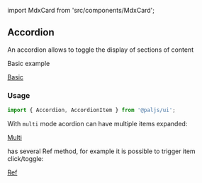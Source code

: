 import MdxCard from 'src/components/MdxCard';

<MdxCard>

## Accordion

An accordion allows to toggle the display of sections of content

Basic example

[Basic](demo://Basic.tsx)

</MdxCard>

<MdxCard>

### Usage

```js
import { Accordion, AccordionItem } from '@paljs/ui';
```

With `multi` mode acordion can have multiple items expanded:

[Multi](demo://Multi.tsx)

has several Ref method, for example it is possible to trigger item click/toggle:

[Ref](demo://Ref.tsx)

</MdxCard>